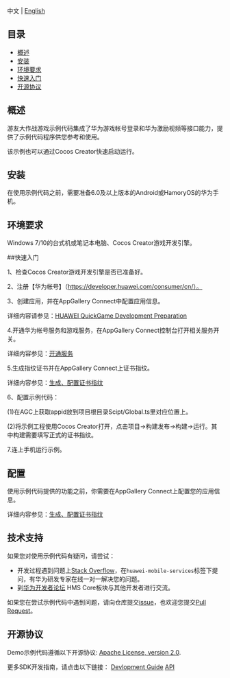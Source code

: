 中文 | [English]() 
## 目录
 * [概述](#概述)
 * [安装](#安装)
 * [环境要求](#环境要求)
 * [快速入门](#快速入门)
 * [开源协议](#开源协议)


## 概述
游友大作战游戏示例代码集成了华为游戏帐号登录和华为激励视频等接口能力，提供了示例代码程序供您参考和使用。

该示例也可以通过Cocos Creator快速启动运行。

## 安装
在使用示例代码之前，需要准备6.0及以上版本的Android或HamoryOS的华为手机。

## 环境要求
Windows 7/10的台式机或笔记本电脑、Cocos Creator游戏开发引擎。

##快速入门

   
   1、检查Cocos Creator游戏开发引擎是否已准备好。
   
   2、注册【华为帐号】（https://developer.huawei.com/consumer/cn/）。
   
   3、创建应用，并在AppGallery Connect中配置应用信息。
   
   详细内容请参见：[HUAWEI QuickGame Development Preparation](https://developer.huawei.com/consumer/cn/doc/development/quickApp-Guides/quickgame-create-quickgame-0000001159652387)
   
   4.开通华为帐号服务和游戏服务，在AppGallery Connect控制台打开相关服务开关。
   
   详细内容参见：[开通服务](https://developer.huawei.com/consumer/cn/doc/development/quickApp-Guides/quickgame-enable-game-kit-0000001113292730)
   
   5.生成指纹证书并在AppGallery Connect上证书指纹。
   
   详细内容参见：[生成、配置证书指纹](https://developer.huawei.com/consumer/cn/doc/development/quickApp-Guides/quickgame-generate-fingerprint-0000001113452452)
   
   6、配置示例代码：
   
   (1)在AGC上获取appid放到项目根目录Scipt/Global.ts里对应位置上。
   
   (2)将示例工程使用Cocos Creator打开，点击项目->构建发布->构建->运行。其中构建需要填写正式的证书指纹。
   
   7.连上手机运行示例。

## 配置
使用示例代码提供的功能之前，你需要在AppGallery Connect上配置您的应用信息。

详细内容参见：[生成、配置证书指纹](https://developer.huawei.com/consumer/cn/doc/development/quickApp-Guides/quickgame-generate-fingerprint-0000001113452452)


## 技术支持
如果您对使用示例代码有疑问，请尝试：
- 开发过程遇到问题上[Stack Overflow](https://stackoverflow.com/questions/tagged/huawei-mobile-services)，在`huawei-mobile-services`标签下提问，有华为研发专家在线一对一解决您的问题。
- 到[华为开发者论坛](https://developer.huawei.com/consumer/cn/forum/blockdisplay?fid=18) HMS Core板块与其他开发者进行交流。

如果您在尝试示例代码中遇到问题，请向仓库提交[issue](https://github.com/HMS-Core/hms-game-demo/issues)，也欢迎您提交[Pull Request](https://github.com/HMS-Core/hms-game-demo/pulls)。

##  开源协议
  Demo示例代码遵循以下开源协议: [Apache License, version 2.0](http://www.apache.org/licenses/LICENSE-2.0).

  更多SDK开发指南，请点击以下链接：
  [Devlopment Guide](https://developer.huawei.com/consumer/cn/doc/development/quickApp-Guides/quickgame-dev-quickgame-introduction-0000001112670380)
  [API](https://developer.huawei.com/consumer/cn/doc/development/quickApp-References/quickgame-api-canvas-0000001083746126)
